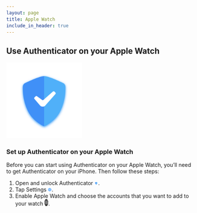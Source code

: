 ```yaml
---
layout: page
title: Apple Watch
include_in_header: true
---
```

## **Use Authenticator on your Apple Watch**

<img src="../assets/appicon.png" width="200">

### Set up Authenticator on your Apple Watch
Before you can start using Authenticator on your Apple Watch, you’ll need to get Authenticator on your iPhone. Then follow these steps:

1. Open and unlock Authenticator <img src="../assets/appicon.png" width="10">.
2. Tap Settings <img src="../assets/settings.png" width="10">.
3. Enable Apple Watch and choose the accounts that you want to add to your watch <img src="../assets/AppleWatch.png" width="10">.


